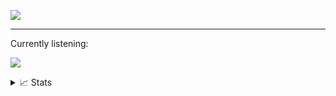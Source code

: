 ![](http://github-profile-summary-cards.vercel.app/api/cards/profile-details?username=slavmnzz&theme=dracula)
___

<p>Currently listening:</p>

![](https://spotify-github-profile.vercel.app/api/view.svg?uid=31jlxhrwmfioxnorylcazb44ifwy&cover_image=false&theme=default&show_offline=true&background_color=121212&bar_color=53b14f&bar_color_cover=false&background_color=121212&bar_color=53b14f&bar_color_cover=true)

</div>
<details><summary>📈 Stats</summary>
<div align="center">
<br>

<img align="center" src="http://github-profile-summary-cards.vercel.app/api/cards/repos-per-language?username=slavmnzz&theme=dracula" />
<img align="center" src="http://github-profile-summary-cards.vercel.app/api/cards/most-commit-language?username=slavmnzz&theme=dracula" />

</div>
